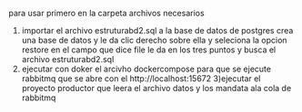para usar primero en la carpeta archivos necesarios
1) importar el archivo estruturabd2.sql a la base de datos de postgres
crea una base de datos y le da clic derecho sobre ella y seleciona la opcion restore 
en el campo que dice file le da en los tres puntos y busca el archivo estruturabd2.sql
2) ejecutar con doker el arcivho dockercompose para que se ejecute rabbitmq que se abre con el
http://localhost:15672
3)ejecutar el proyecto productor que leera el archivo datos y los mandata ala cola de rabbitmq
